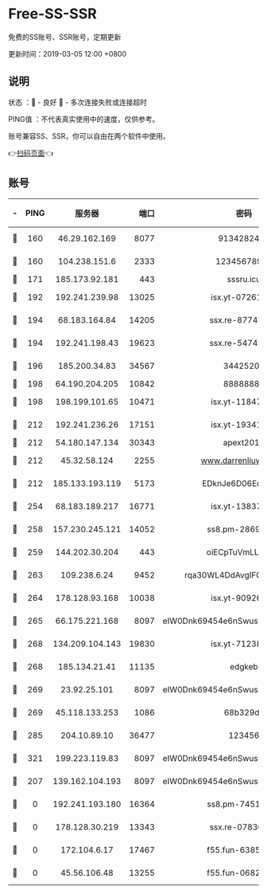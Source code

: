 # Free-SS-SSR

免费的SS账号、SSR账号，定期更新

更新时间：2019-03-05 12:00 +0800

## 说明

状态     ：🙂 - 良好 🙁 - 多次连接失败或连接超时

PING值   ：不代表真实使用中的速度，仅供参考。

账号兼容SS、SSR，你可以自由在两个软件中使用。

👉[扫码页面](https://liesauer.github.io/free-ss-ssr.github.io/)👈

## 账号

|-|PING|服务器|端口|密码|加密方式|区域|
|:----:|:----:|:-----:|-----:|:----:|:----:|:----:|
|🙂|160|46.29.162.169|8077|9134282479|aes-256-cfb|RU|
|🙂|160|104.238.151.6|2333|12345678900|aes-256-cfb|JP|
|🙂|171|185.173.92.181|443|sssru.icu|rc4-md5|RU|
|🙂|192|192.241.239.98|13025|isx.yt-07261682|aes-256-cfb|US|
|🙂|194|68.183.164.84|14205|ssx.re-87747678|aes-256-cfb|US|
|🙂|194|192.241.198.43|19623|ssx.re-54745370|aes-256-cfb|US|
|🙂|196|185.200.34.83|34567|34425208|aes-256-cfb|US|
|🙂|198|64.190.204.205|10842|88888888|rc4-md5|US|
|🙂|198|198.199.101.65|10471|isx.yt-11847851|aes-256-cfb|US|
|🙂|212|192.241.236.26|17151|isx.yt-19341877|aes-256-cfb|US|
|🙂|212|54.180.147.134|30343|apext2019|chacha20|KR|
|🙂|212|45.32.58.124|2255|www.darrenliuwei.com|aes-256-cfb|JP|
|🙂|212|185.133.193.119|5173|EDknJe6D06EoWDaw|aes-256-cfb|US|
|🙂|254|68.183.189.217|16771|isx.yt-13837724|aes-256-cfb|SG|
|🙂|258|157.230.245.121|14052|ss8.pm-28692844|aes-256-cfb|SG|
|🙂|259|144.202.30.204|443|oiECpTuVmLLxk4Ts|aes-256-cfb|US|
|🙂|263|109.238.6.24|9452|rqa30WL4DdAvgIFG6Fs3znzTa|aes-256-cfb|FR|
|🙂|264|178.128.93.168|10038|isx.yt-90926277|aes-256-cfb|SG|
|🙂|265|66.175.221.168|8097|eIW0Dnk69454e6nSwuspv9DmS201tQ0D|aes-256-cfb|US|
|🙂|268|134.209.104.143|19830|isx.yt-71238117|aes-256-cfb|SG|
|🙂|268|185.134.21.41|11135|edgkeb|aes-256-cfb|GB|
|🙂|269|23.92.25.101|8097|eIW0Dnk69454e6nSwuspv9DmS201tQ0D|aes-256-cfb|US|
|🙂|269|45.118.133.253|1086|68b329da|aes-256-cfb|SG|
|🙂|285|204.10.89.10|36477|123456|aes-256-cfb|US|
|🙂|321|199.223.119.83|8097|eIW0Dnk69454e6nSwuspv9DmS201tQ0D|aes-256-cfb|US|
|🙂|207|139.162.104.193|8097|eIW0Dnk69454e6nSwuspv9DmS201tQ0D|aes-256-cfb|JP|
|🙁|0|192.241.193.180|16364|ss8.pm-74519137|aes-256-cfb|US|
|🙁|0|178.128.30.219|13343|ssx.re-07836021|aes-256-cfb|SG|
|🙁|0|172.104.6.17|17467|f55.fun-63855041|aes-256-cfb|US|
|🙁|0|45.56.106.48|13255|f55.fun-06824617|aes-256-cfb|US|
